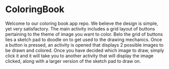# ColoringBook
Welcome to our coloring book app repo. We believe the design is simple, yet very satisfactory.
The main activity includes a grid layout of buttons pertaining to the theme of image
you want to color. Belo the grid of buttons lies a sketch pad to doodle on to get used
to the drawing mechanics. Once a button is pressed, an activity is opened that displays
2 possible images to be drawn and colored. Once you have decided which image to draw, 
simply click it and it will take you to another activity that will display the image
clicked, along with a larger version of the sketch pad to draw on.
